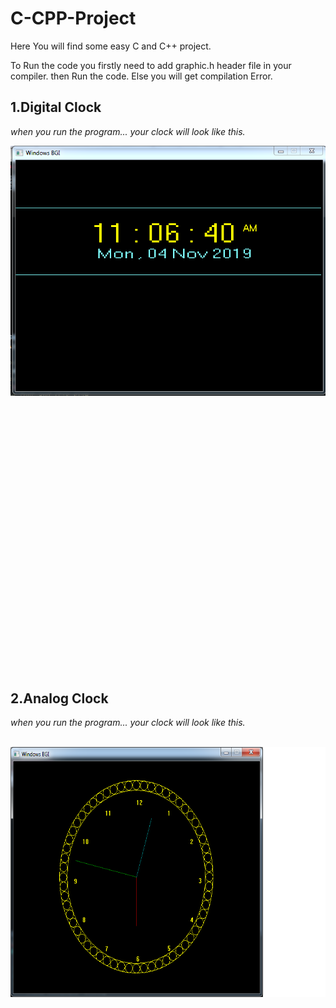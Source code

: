 # C-CPP-Project
Here You will find some easy C and C++ project.

To Run the code you firstly need to add graphic.h header file in your compiler.
then Run the code. Else you will get compilation Error.

<h2> 1.Digital Clock </h2>
<p><i> when you run the program... your clock will look like this.</i> </p>
  <img src="Picture/Digital Clock.PNG" align="Left" height="400px"> 
  <br><br><br><br><br><br><br><br>  <br><br><br><br><br><br><br><br>
  <h2 style="margin-top:600px" align="left"> 2.Analog Clock </h2>
  <p><i> when you run the program... your clock will look like this.</i> </p>
  
  <br>
  <img src="Picture/analog_clock.png" align="Left" height="400px">

